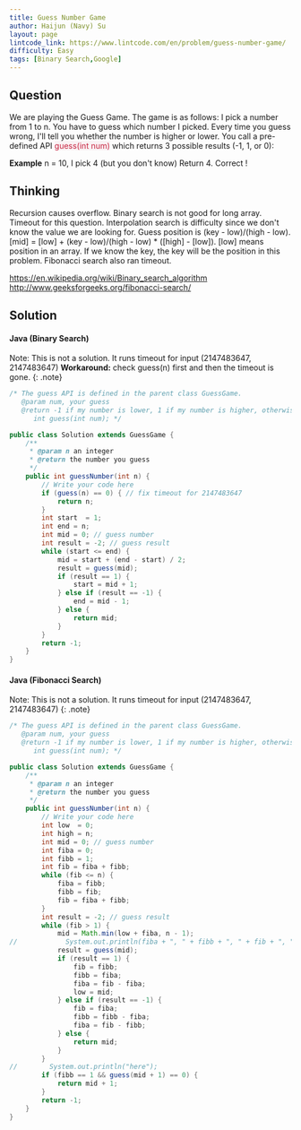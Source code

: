 ```yaml
---
title: Guess Number Game
author: Haijun (Navy) Su
layout: page
lintcode_link: https://www.lintcode.com/en/problem/guess-number-game/
difficulty: Easy
tags: [Binary Search,Google]
---
```

## Question
We are playing the Guess Game. The game is as follows:
I pick a number from 1 to n. You have to guess which number I picked.
Every time you guess wrong, I'll tell you whether the number is higher or lower.
You call a pre-defined API <font style="color: #C72541; background: #F9F2F4;">guess(int num)</font> which returns 3 possible results (-1, 1, or 0):

**Example**
n = 10, I pick 4 (but you don't know)
Return 4. Correct !

## Thinking
Recursion causes overflow.
Binary search is not good for long array. Timeout for this question.
Interpolation search is difficulty since we don't know the value we are looking for. Guess position is (key - low)/(high - low). [mid] = [low] + (key - low)/(high - low) * ([high] - [low]). [low] means position in an array. If we know the key, the key will be the position in this problem.
Fibonacci search also ran timeout.

<https://en.wikipedia.org/wiki/Binary_search_algorithm>
<http://www.geeksforgeeks.org/fibonacci-search/>

## Solution
#### Java (Binary Search)

<i class="fa fa-info-circle" aria-hidden="true"></i> Note: This is not a solution. It runs timeout for input (2147483647, 2147483647) 
**Workaround:** check guess(n) first and then the timeout is gone.
{: .note}

~~~ java
/* The guess API is defined in the parent class GuessGame.
   @param num, your guess
   @return -1 if my number is lower, 1 if my number is higher, otherwise return 0
      int guess(int num); */

public class Solution extends GuessGame {
    /**
     * @param n an integer
     * @return the number you guess
     */
    public int guessNumber(int n) {
        // Write your code here
        if (guess(n) == 0) { // fix timeout for 2147483647
            return n;
        }
        int start  = 1;
        int end = n;
        int mid = 0; // guess number
        int result = -2; // guess result
        while (start <= end) {
            mid = start + (end - start) / 2;
            result = guess(mid);
            if (result == 1) {
                start = mid + 1;
            } else if (result == -1) {
                end = mid - 1;
            } else {
                return mid;
            }
        }
        return -1;
    }
}
~~~

#### Java (Fibonacci Search)

<i class="fa fa-info-circle" aria-hidden="true"></i> Note: This is not a solution. It runs timeout for input (2147483647, 2147483647) 
{: .note}

~~~ java
/* The guess API is defined in the parent class GuessGame.
   @param num, your guess
   @return -1 if my number is lower, 1 if my number is higher, otherwise return 0
      int guess(int num); */

public class Solution extends GuessGame {
    /**
     * @param n an integer
     * @return the number you guess
     */
    public int guessNumber(int n) {
        // Write your code here
        int low  = 0;
        int high = n;
        int mid = 0; // guess number
        int fiba = 0;
        int fibb = 1;
        int fib = fiba + fibb;
        while (fib <= n) {
            fiba = fibb;
            fibb = fib;
            fib = fiba + fibb;
        }
        int result = -2; // guess result
        while (fib > 1) {
            mid = Math.min(low + fiba, n - 1);
//            System.out.println(fiba + ", " + fibb + ", " + fib + ", " + low + ", " + mid);
            result = guess(mid);
            if (result == 1) {
                fib = fibb;
                fibb = fiba;
                fiba = fib - fiba;
                low = mid;
            } else if (result == -1) {
                fib = fiba;
                fibb = fibb - fiba;
                fiba = fib - fibb;
            } else {
                return mid;
            }
        }
//        System.out.println("here");
        if (fibb == 1 && guess(mid + 1) == 0) {
            return mid + 1;
        }
        return -1;
    }
}
~~~
